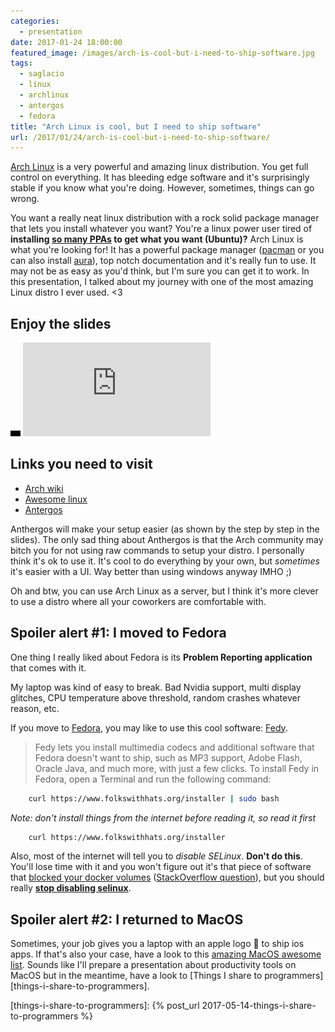 ```yaml
---
categories:
  - presentation
date: 2017-01-24 18:00:00
featured_image: /images/arch-is-cool-but-i-need-to-ship-software.jpg
tags:
  - saglacio
  - linux
  - archlinux
  - antergos
  - fedora
title: "Arch Linux is cool, but I need to ship software"
url: /2017/01/24/arch-is-cool-but-i-need-to-ship-software/
---
```



[Arch Linux][archlinux] is a very powerful and amazing linux distribution. You get full control on everything. It has bleeding edge software and it's surprisingly stable if you know what you're doing. However, sometimes, things can go wrong.

<!--more-->

You want a really neat linux distribution with a rock solid package manager that lets you install whatever you want? You're a linux power user tired of **installing [so many PPAs][ubuntu-ppas] to get what you want (Ubuntu)?**  Arch Linux is what you're looking for! It has a powerful package manager ([pacman] or you can also install [aura][aura]), top notch documentation and it's really fun to use. It may not be as easy as you'd think, but I'm sure you can get it to work. In this presentation, I talked about my journey with one of the most amazing Linux distro I ever used. \<3

## Enjoy the slides

<div class="responsive-iframe-wrapper">
    <div class="responsive-iframe">
        <img class="ratio" src="/images/layout/placeholder_16x9.gif" alt="placeholder"/>
        <iframe src="https://docs.google.com/presentation/d/1XN_qvV55ktoHY9QiRiqjTXtCfUTS9X-QANCujlmKZXE/embed?start=false&loop=false" frameborder="0" allowfullscreen="true" mozallowfullscreen="true" webkitallowfullscreen="true"></iframe>
    </div>
</div>

## Links you need to visit

* [Arch wiki][archlinux]
* [Awesome linux][awesome-linux]
* [Antergos][antergos] 

Anthergos will make your setup easier (as shown by the step by step in the slides). The only sad thing about Anthergos is that the Arch community may bitch you for not using raw commands to setup your distro. I personally think it's ok to use it. It's cool to do everything by your own, but _sometimes_ it's easier with a UI. Way better than using windows anyway IMHO ;)

Oh and btw, you can use Arch Linux as a server, but I think it's more clever to use a distro where all your coworkers are comfortable with.

## Spoiler alert #1: I moved to Fedora

One thing I really liked about Fedora is its **Problem Reporting application** that comes with it. 

<!-- TODO: add a picture of Problem Reporting application here -->

My laptop was kind of easy to break. Bad Nvidia support, multi display glitches, CPU temperature above threshold, random crashes whatever reason, etc.

If you move to [Fedora][fedora], you may like to use this cool software: [Fedy][Fedy].
 
> Fedy lets you install multimedia codecs and additional software that Fedora doesn't want to ship, such as MP3 support, Adobe Flash, Oracle Java, and much more, with just a few clicks.
> To install Fedy in Fedora, open a Terminal and run the following command:

```bash
    curl https://www.folkswithhats.org/installer | sudo bash
```

_Note: don't install things from the internet before reading it, so read it first_

```bash
    curl https://www.folkswithhats.org/installer
```

Also, most of the internet will tell you to _disable SELinux_. **Don't do this**. You'll lose time with it and you won't figure out it's that piece of software that [blocked your docker volumes][docker-selinux] ([StackOverflow question][docker-selinux-so]), but you should really **[stop disabling selinux][stop-disabling-selinux]**.

## Spoiler alert #2: I returned to MacOS

Sometimes, your job gives you a laptop with an apple logo  to ship ios apps. If that's also your case, have a look to this [amazing MacOS awesome list][awesome-macos]. Sounds like I'll prepare a presentation about productivity tools on MacOS but in the meantime, have a look to [Things I share to programmers][things-i-share-to-programmers].

[ubuntu-ppas]: https://launchpad.net/ubuntu/+ppas
[aura]: https://github.com/aurapm/aura
[pacman]: https://wiki.archlinux.org/index.php/pacman
[stop-disabling-selinux]: https://stopdisablingselinux.com/
[docker-selinux-so]: http://stackoverflow.com/questions/24288616/permission-denied-on-accessing-host-directory-in-docker
[docker-selinux]: http://www.projectatomic.io/blog/2016/03/dwalsh_selinux_containers/
[iterm]: https://iterm2.com/
[antergos]: https://antergos.com/
[awesome-fedora]: https://github.com/strongrandom/awesome-fedora
[fedora]: https://getfedora.org/
[awesome-linux]: https://github.com/aleksandar-todorovic/awesome-linux
[awesome-macos]: https://github.com/iCHAIT/awesome-macOS
[Fedy]: https://www.folkswithhats.org/ 
[archlinux]: https://www.archlinux.org/

[things-i-share-to-programmers]: {% post_url 2017-05-14-things-i-share-to-programmers %}